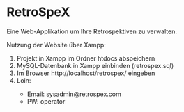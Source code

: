 # RetroSpeX

Eine Web-Applikation um Ihre Retrospektiven zu verwalten.

Nutzung der Website über Xampp:

<ol>
  <li> Projekt in Xampp im Ordner htdocs abspeichern </li>
  <li> MySQL-Datenbank in Xampp einbinden (retrospex.sql) </li>
  <li> Im Browser http://localhost/retrospex/ eingeben </li> 
  <li> Loin: </li>
  <ul> 
    <li>Email: sysadmin@retrospex.com</li>
    <li>PW: operator</li>
  </ul>
</ol>


